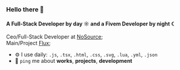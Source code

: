 ### Hello there 👋

#### A Full-Stack Developer by day ☼ and a Fivem Developer by night ☾

Ceo/Full-Stack Developer at [NoSource](https://nosource.dev/);<br>
Main/Project [Flux](https://discord.gg/fluxpvp);<br>

- ⚙️ I use daily: `.js`, `.tsx`, `.html`, `.css`, `.svg`, `.lua`, `.yml`, `.json`
- 💬 `ping` me about **works**, **projects**, **development**
